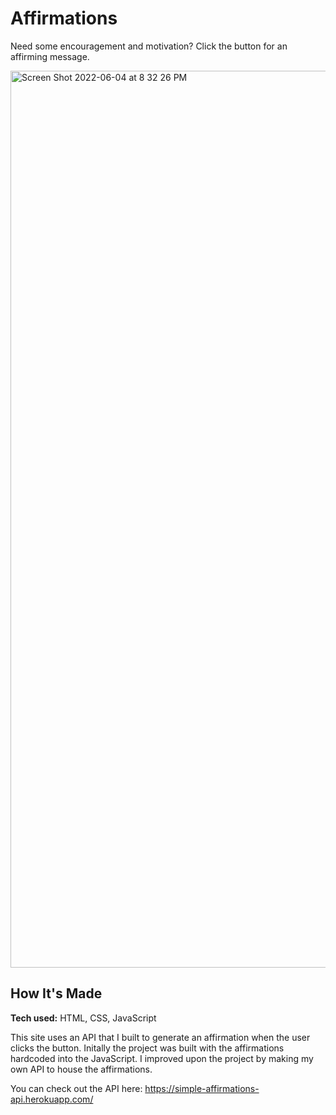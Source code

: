 # Affirmations

Need some encouragement and motivation? Click the button for an affirming message.

<!--**Link to project:** https://daily-affirmation.netlify.app/-->

<img width="1435" alt="Screen Shot 2022-06-04 at 8 32 26 PM" 
 src="https://user-images.githubusercontent.com/24927444/172030046-f39bf374-cf76-4905-9c7a-c452686b0a2b.png">
 
 ## How It's Made

**Tech used:** HTML, CSS, JavaScript

This site uses an API that I built to generate an affirmation when the user clicks the button. Initally the project was built with the affirmations 
hardcoded into the JavaScript. I improved upon the project by making my own API to house the affirmations. 

You can check out the API here: https://simple-affirmations-api.herokuapp.com/
